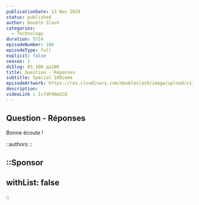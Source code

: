 ```yaml
---
publicationDate: 13 Nov 2024
status: published
author: Double Slash
categories:
  - Technology
duration: 5724
episodeNumber: 100
episodeType: full
explicit: false
season: 1
dsSlug: DS_100_qa100
title: Question - Réponses
subtitle: Spécial 100ieme
episodeArtwork: https://res.cloudinary.com/doubleslash/image/upload/v1731517402/episode/rteu2uhnojc8egh1xqgz.png
description: 
videoLink : IcfdF9NaSCQ
---
```

## Question - Réponses


Bonne écoute !

::authors
::

::Sponsor
---
withList: false
---
::
